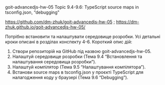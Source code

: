 goit-advancedjs-hw-05
Topic 9.4-9.6: TypeScript source maps in tsconfig.json, “debugging"

https://github.com/dm-zhuk/goit-advancedjs-hw-05 ; 
https://dm-zhuk.github.io/goit-advancedjs-hw-05/ 

Потрібно встановити та налаштувати середовище розробки. Усі детальні кроки описані в роздiлах конспекту 4-6.
Короткий опис дій:
1. Створи репозиторій на GitHub під назвою goit-advancedjs-hw-05.
2. Налаштуй середовище розробки (Тема 9.4 “Встановлення та налаштування середовища розробки”).
3. Налаштуй компілятор (Тема 9.5 “Налаштування компілятора”).
4. Встанови source maps в tsconfig.json у проєкті TypeScript для налагодження коду у браузері (Тема 9.6 “Debugging”).
